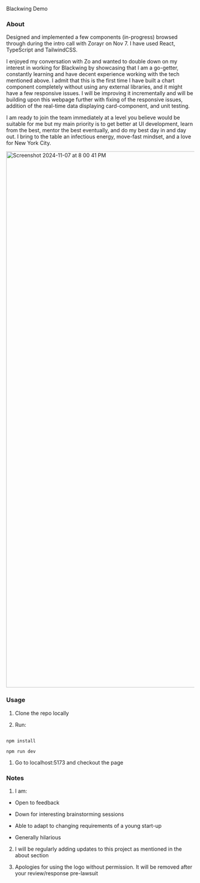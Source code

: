 Blackwing Demo

### About

Designed and implemented a few components (in-progress) browsed through during the intro call with Zorayr on Nov 7. I have used React, TypeScript and TailwindCSS.

I enjoyed my conversation with Zo and wanted to double down on my interest in working for Blackwing by showcasing that I am a go-getter, constantly learning and have decent experience working with the tech mentioned above. I admit that this is the first time I have built a chart component completely without using any external libraries, and it might have a few responsive issues. I will be improving it incrementally and will be building upon this webpage further with fixing of the responsive issues, addition of the real-time data displaying card-component, and unit testing. 

I am ready to join the team immediately at a level you believe would be suitable for me but my main priority is to get better at UI development, learn from the best, mentor the best eventually, and do my best day in and day out. I bring to the table an infectious energy, move-fast mindset, and a love for New York City. 

<img width="1433" alt="Screenshot 2024-11-07 at 8 00 41 PM" src="https://github.com/user-attachments/assets/8e49bf86-7cbc-4259-aff7-2a851eec0f91">


### Usage

1.  Clone the repo locally
    
2.  Run:
    
```

npm install

npm run dev

```

1.  Go to localhost:5173 and checkout the page
    

### Notes

1.  I am:
    

*   Open to feedback
    
*   Down for interesting brainstorming sessions
    
*   Able to adapt to changing requirements of a young start-up
    
*   Generally hilarious
    

2.  I will be regularly adding updates to this project as mentioned in the about section
    
3.  Apologies for using the logo without permission. It will be removed after your review/response pre-lawsuit
